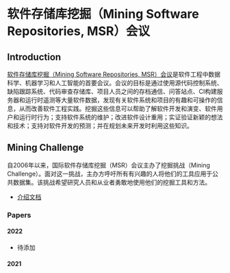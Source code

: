 # 软件存储库挖掘（Mining Software Repositories, MSR）会议

## Introduction

[软件存储库挖掘（Mining Software Repositories, MSR）会议](https://conf.researchr.org/home/msr-2023)是软件工程中数据科学、机器学习和人工智能的首要会议。会议的目标是通过使用源代码控制系统、缺陷跟踪系统、代码审查存储库、项目人员之间的存档通信、问答站点、CI构建服务器和运行时遥测等大量软件数据，发现有关软件系统和项目的有趣和可操作的信息，从而改善软件工程实践。挖掘这些信息可以帮助了解软件开发和演变、软件用户和运行时行为；支持软件系统的维护；改进软件设计重用；实证验证新颖的想法和技术；支持对软件开发的预测；并在规划未来开发时利用这些知识。

## Mining Challenge

自2006年以来，国际软件存储库挖掘（MSR）会议主办了挖掘挑战（Mining Challenge）。面对这一挑战，主办方呼吁所有有兴趣的人将他们的工具应用于公共数据集。该挑战希望研究人员和从业者勇敢地使用他们的挖掘工具和方法。

- [介绍文档](https://github.com/X-lab2017/open-research/blob/main/notes/ICSE/WoC/MSR%202023%20Introduction.pdf)

### Papers

#### 2022

- 待添加

#### 2021
